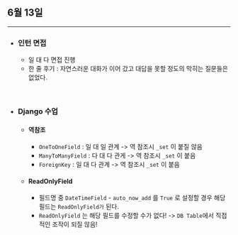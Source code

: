 ## 6월 13일


***

* ### 인턴 면접 
  * 일 대 다 면접 진행 
  * 한 줄 후기 : 자연스러운 대화가 이어 갔고 대답을 못할 정도의 막히는 질문들은 없었다.

<br>

* ### Django 수업
  * #### 역참조
    * `OneToOneField` : 일 대 일 관계 -> 역 참조시 `_set` 이 붙질 않음
    * `ManyToManyField` : 다 대 다 관게 -> 역 참조시 `_set` 이 붙음
    * `ForeignKey` : 일 대 다 관계 -> 역 참조시 `_set` 이 붙음
  * #### ReadOnlyField 
    * 필드명 중 `DateTimeField` - `auto_now_add` 를 `True` 로 설정할 경우 해당 필드는 `ReadOnlyField가` 된다. 
    * `ReadOnlyField` 는 해당 필드를 수정할 수가 없다! -> `DB Table`에서 직접적인 조작이 되질 않음! 

<br>
    



